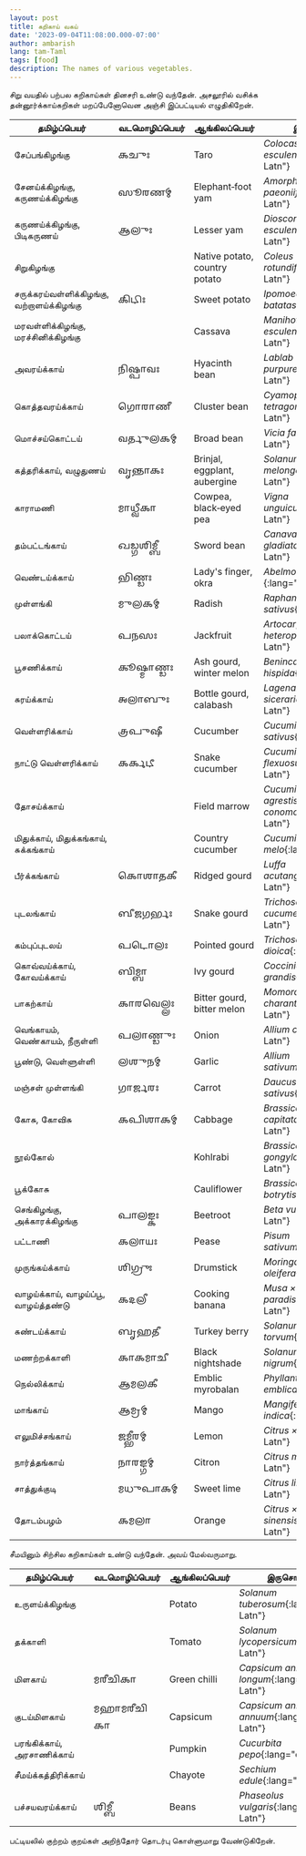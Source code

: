 ```yaml
---
layout: post
title: கறிகாய் வகய்
date: '2023-09-04T11:08:00.000-07:00'
author: ambarish
lang: tam-Taml
tags: [food]
description: The names of various vegetables.
---
```


சிறு வயதில் பற்பல கறிகாய்கள் தினசரி உண்டு வந்தேன். அசலூரில் வசிக்க தன்னூர்க்காய்கறிகள் மறப்பேனோவென அஞ்சி இப்பட்டியல் எழுதிகிறேன்.

| தமிழ்ப்பெயர் | வடமொழிப்பெயர் | ஆங்கிலப்பெயர் | இருசொற்பெயர் |
|---|---|---|---|
| சேப்பங்கிழங்கு | <span lang="cls-Gran">𑌕𑌚𑍁𑌃</span> | <span lang="eng-Latn">Taro</span> | *Colocasia esculenta*{:lang="eng-Latn"} |
| சேனய்க்கிழங்கு, கருணய்க்கிழங்கு | <span lang="cls-Gran">𑌸𑍂𑌰𑌣𑌮𑍍</span> | <span lang="eng-Latn">Elephant‐foot yam</span> | *Amorphophallus paeoniifolius*{:lang="eng-Latn"} |
| கருணய்க்கிழங்கு, பிடிகருணய் | <span lang="cls-Gran">𑌆𑌲𑍁𑌃</span> | <span lang="eng-Latn">Lesser yam</span> | *Dioscorea esculenta*{:lang="eng-Latn"} |
| சிறுகிழங்கு | <span lang="cls-Gran"></span> | <span lang="eng-Latn">Native potato, country potato</span> | *Coleus rotundifolius*{:lang="eng-Latn"} |
| சருக்கரய்வள்ளிக்கிழங்கு, வற்றாளய்க்கிழங்கு | <span lang="cls-Gran">𑌕𑌿𑌟𑌿𑌃</span> | <span lang="eng-Latn">Sweet potato</span> | *Ipomoea batatas*{:lang="eng-Latn"} |
| மரவள்ளிக்கிழங்கு, மரச்சினிக்கிழங்கு | <span lang="cls-Gran"></span> | <span lang="eng-Latn">Cassava</span> | *Manihot esculenta*{:lang="eng-Latn"} |
| அவரய்க்காய் | <span lang="cls-Gran">𑌨𑌿𑌷𑍍𑌪𑌾𑌵𑌃</span> | <span lang="eng-Latn">Hyacinth bean</span> | *Lablab purpureus*{:lang="eng-Latn"} |
| கொத்தவரய்க்காய் | <span lang="cls-Gran">𑌗𑍋𑌰𑌾𑌣𑍀</span> | <span lang="eng-Latn">Cluster bean</span> | *Cyamopsis tetragonoloba*{:lang="eng-Latn"} |
| மொச்சய்கொட்டய் | <span lang="cls-Gran">𑌵𑌰𑍍𑌤𑍁𑌲𑌕𑌮𑍍</span> | <span lang="eng-Latn">Broad bean</span> | *Vicia faba*{:lang="eng-Latn"} |
| கத்தரிக்காய், வழுதுணய் | <span lang="cls-Gran">𑌵𑍃𑌨𑍍𑌤𑌾𑌕𑌃</span> | <span lang="eng-Latn">Brinjal, eggplant, aubergine</span> | *Solanum melongena*{:lang="eng-Latn"} |
| காராமணி | <span lang="cls-Gran">𑌮𑌾𑌧𑍍𑌵𑍀𑌕𑌾</span> | <span lang="eng-Latn">Cowpea, black‐eyed pea</span> | *Vigna unguiculata*{:lang="eng-Latn"} |
| தம்பட்டங்காய் | <span lang="cls-Gran">𑌖𑌡𑍍𑌗𑌶𑌿𑌮𑍍𑌬𑍀</span> | <span lang="eng-Latn">Sword bean</span> | *Canavalia gladiata*{:lang="eng-Latn"} |
| வெண்டய்க்காய் | <span lang="cls-Gran">𑌭𑌿𑌣𑍍𑌡𑌃</span> | <span lang="eng-Latn">Lady's finger, okra</span> | *Abelmoschus esculentus,*{:lang="eng-Latn"} |
| முள்ளங்கி | <span lang="cls-Gran">𑌮𑍁𑌲𑌕𑌮𑍍</span> | <span lang="eng-Latn">Radish</span> | *Raphanus raphanistrum  sativus*{:lang="eng-Latn"} |
| பலாக்கொட்டய் | <span lang="cls-Gran">𑌪𑌨𑌸𑌃</span> | <span lang="eng-Latn">Jackfruit</span> | *Artocarpus heterophyllus*{:lang="eng-Latn"} |
| பூசணிக்காய் | <span lang="cls-Gran">𑌕𑍂𑌷𑍍𑌮𑌾𑌣𑍍𑌡𑌃</span> | <span lang="eng-Latn">Ash gourd, winter melon</span> | *Benincasa hispida*{:lang="eng-Latn"} |
| சுரய்க்காய் | <span lang="cls-Gran">𑌅𑌲𑌾𑌬𑍁𑌃</span> | <span lang="eng-Latn">Bottle gourd, calabash</span> | *Lagenaria siceraria*{:lang="eng-Latn"} |
| வெள்ளரிக்காய் | <span lang="cls-Gran">𑌤𑍍𑌰𑌪𑍁𑌷𑍀</span> | <span lang="eng-Latn">Cucumber</span> | *Cucumis sativus*{:lang="eng-Latn"} |
| நாட்டு வெள்ளரிக்காய் | <span lang="cls-Gran">𑌕𑌰𑍍𑌕𑌟𑍀</span> | <span lang="eng-Latn">Snake cucumber</span> | *Cucumis melo var. flexuosus*{:lang="eng-Latn"} |
| தோசய்க்காய் | <span lang="cls-Gran"></span> | <span lang="eng-Latn">Field marrow</span> | *Cucumis melo subsp. agrestis var. conomon*{:lang="eng-Latn"} |
| மிதுக்காய், மிதுக்கங்காய், சுக்கங்காய் | <span lang="cls-Gran"></span> | <span lang="eng-Latn">Country cucumber</span> | *Cucumis melo var. melo*{:lang="eng-Latn"} |
| பீர்க்கங்காய் | <span lang="cls-Gran">𑌕𑍋𑌶𑌾𑌤𑌕𑍀</span> | <span lang="eng-Latn">Ridged gourd</span> | *Luffa acutangula*{:lang="eng-Latn"} |
| புடலங்காய் | <span lang="cls-Gran">𑌬𑍀𑌜𑌗𑌰𑍍𑌭𑌃</span> | <span lang="eng-Latn">Snake gourd</span> | *Trichosanthes cucumerina*{:lang="eng-Latn"} |
| கம்புப்புடலய் | <span lang="cls-Gran">𑌪𑌟𑍋𑌲𑌃</span> | <span lang="eng-Latn">Pointed gourd</span> | *Trichosanthes dioica*{:lang="eng-Latn"} |
| கொவ்வய்க்காய், கோவய்க்காய் | <span lang="cls-Gran">𑌬𑌿𑌮𑍍𑌬𑌾</span> | <span lang="eng-Latn">Ivy gourd</span> | *Coccinia grandis*{:lang="eng-Latn"} |
| பாகற்காய் | <span lang="cls-Gran">𑌕𑌾𑌰𑌵𑍇𑌲𑍍𑌲𑌃</span> | <span lang="eng-Latn">Bitter gourd, bitter melon</span> | *Momordica charantia*{:lang="eng-Latn"} |
| வெங்காயம், வெண்காயம், நீருள்ளி | <span lang="cls-Gran">𑌪𑌲𑌾𑌣𑍍𑌡𑍁𑌃</span> | <span lang="eng-Latn">Onion</span> | *Allium cepa*{:lang="eng-Latn"} |
| பூண்டு, வெள்ளுள்ளி | <span lang="cls-Gran">𑌲𑌶𑍁𑌨𑌮𑍍</span> | <span lang="eng-Latn">Garlic</span> | *Allium sativum*{:lang="eng-Latn"} |
| மஞ்சள் முள்ளங்கி | <span lang="cls-Gran">𑌗𑌾𑌰𑍍𑌜𑌰𑌃</span> | <span lang="eng-Latn">Carrot</span> | *Daucus carota subsp. sativus*{:lang="eng-Latn"} |
| கோசு, கோவிசு | <span lang="cls-Gran">𑌕𑌪𑌿𑌶𑌾𑌕𑌮𑍍</span> | <span lang="eng-Latn">Cabbage</span> | *Brassica oleracea var. capitata*{:lang="eng-Latn"} |
| நூல்கோல் | <span lang="cls-Gran"></span> | <span lang="eng-Latn">Kohlrabi</span> | *Brassica oleracea var. gongylodes*{:lang="eng-Latn"} |
| பூக்கோசு | <span lang="cls-Gran"></span> | <span lang="eng-Latn">Cauliflower</span> | *Brassica oleracea var. botrytis*{:lang="eng-Latn"} |
| செங்கிழங்கு, அக்காரக்கிழங்கு | <span lang="cls-Gran">𑌪𑌾𑌲𑌙𑍍𑌕𑌃</span> | <span lang="eng-Latn">Beetroot</span> | *Beta vulgaris*{:lang="eng-Latn"} |
| பட்டாணி | <span lang="cls-Gran">𑌕𑌲𑌾𑌯𑌃</span> | <span lang="eng-Latn">Pease</span> | *Pisum sativum*{:lang="eng-Latn"} |
| முருங்கய்க்காய் | <span lang="cls-Gran">𑌶𑌿𑌗𑍍𑌰𑍁𑌃</span> | <span lang="eng-Latn">Drumstick</span> | *Moringa oleifera*{:lang="eng-Latn"} |
| வாழய்க்காய், வாழய்ப்பூ, வாழய்த்தண்டு | <span lang="cls-Gran">𑌕𑌦𑌲𑍀</span> | <span lang="eng-Latn">Cooking banana</span> | *Musa × paradisiaca*{:lang="eng-Latn"} |
| சுண்டய்க்காய் | <span lang="cls-Gran">𑌬𑍃𑌹𑌤𑍀</span> | <span lang="eng-Latn">Turkey berry</span> | *Solanum torvum*{:lang="eng-Latn"} |
| மணற்றக்காளி | <span lang="cls-Gran">𑌕𑌾𑌕𑌮𑌾𑌚𑍀</span> | <span lang="eng-Latn">Black nightshade</span> | *Solanum nigrum*{:lang="eng-Latn"} |
| நெல்லிக்காய் | <span lang="cls-Gran">𑌆𑌮𑌲𑌕𑍀</span> | <span lang="eng-Latn">Emblic myrobalan</span> | *Phyllanthus emblica*{:lang="eng-Latn"} |
| மாங்காய் | <span lang="cls-Gran">𑌆𑌮𑍍𑌰𑌮𑍍</span> | <span lang="eng-Latn">Mango</span> | *Mangifera indica*{:lang="eng-Latn"} |
| எலுமிச்சங்காய் | <span lang="cls-Gran">𑌜𑌮𑍍𑌭𑍀𑌰𑌮𑍍</span> | <span lang="eng-Latn">Lemon</span> | *Citrus × limon*{:lang="eng-Latn"} |
| நார்த்தங்காய் | <span lang="cls-Gran">𑌨𑌾𑌰𑌙𑍍𑌗𑌮𑍍</span> | <span lang="eng-Latn">Citron</span> | *Citrus medica*{:lang="eng-Latn"} |
| சாத்துக்குடி | <span lang="cls-Gran">𑌮𑌧𑍁𑌪𑌾𑌕𑌮𑍍</span> | <span lang="eng-Latn">Sweet lime</span> | *Citrus limetta*{:lang="eng-Latn"} |
| தோடம்பழம் | <span lang="cls-Gran">𑌕𑌮𑌲𑌾</span> | <span lang="eng-Latn">Orange</span> | *Citrus × sinensis*{:lang="eng-Latn"} |

சீமயினும் சிற்சில கறிகாய்கள் உண்டு வந்தேன். அவய் மேல்வருமாறு.

| தமிழ்ப்பெயர் | வடமொழிப்பெயர் | ஆங்கிலப்பெயர் | இருசொற்பெயர் |
|---|---|---|---|
| உருளய்க்கிழங்கு | <span lang="cls-Gran"></span> | <span lang="eng-Latn">Potato</span> | *Solanum tuberosum*{:lang="eng-Latn"} |
| தக்காளி | <span lang="cls-Gran"></span> | <span lang="eng-Latn">Tomato</span> | *Solanum lycopersicum*{:lang="eng-Latn"} |
| மிளகாய் | <span lang="cls-Gran">𑌮𑌰𑍀𑌚𑌿𑌕𑌾</span> | <span lang="eng-Latn">Green chilli</span> | *Capsicum annuum var. longum*{:lang="eng-Latn"} |
| குடய்மிளகாய் | <span lang="cls-Gran">𑌮𑌹𑌾𑌮𑌰𑍀𑌚𑌿𑌕𑌾</span> | <span lang="eng-Latn">Capsicum</span> | *Capsicum annuum var. annuum*{:lang="eng-Latn"} |
| பரங்கிக்காய், அரசாணிக்காய் | <span lang="cls-Gran"></span> | <span lang="eng-Latn">Pumpkin</span> | *Cucurbita pepo*{:lang="eng-Latn"} |
| சீமய்க்கத்திரிக்காய் | <span lang="cls-Gran"></span> | <span lang="eng-Latn">Chayote</span> | *Sechium edule*{:lang="eng-Latn"} |
| பச்சயவரய்க்காய் | <span lang="cls-Gran">𑌶𑌿𑌮𑍍𑌬𑍀</span> | <span lang="eng-Latn">Beans</span> | *Phaseolus vulgaris*{:lang="eng-Latn"} |

பட்டியலில் குற்றம் குறய்கள் அறிந்தோர் தொடர்பு கொள்ளுமாறு வேண்டுகிறேன்.
